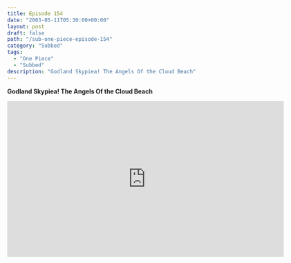 ```yaml
---
title: Episode 154
date: "2003-05-11T05:30:00+00:00"
layout: post
draft: false
path: "/sub-one-piece-episode-154"
category: "Subbed"
tags:
  - "One Piece"
  - "Subbed"
description: "Godland Skypiea! The Angels Of the Cloud Beach"
---
```


**Godland Skypiea! The Angels Of the Cloud Beach**

<iframe width="640" height="360" src="https://www.rapidvideo.com/e/FXQE91HUKE" frameborder="0" marginwidth=0 marginheight=0 scrolling=no allowfullscreen></iframe>

